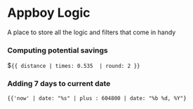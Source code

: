 # Appboy Logic
A place to store all the logic and filters that come in handy


### Computing potential savings 
$`{{ distance | times: 0.535  | round: 2 }}`


### Adding 7 days to current date 
`{{'now' | date: "%s" | plus : 604800 | date: "%b %d, %Y"}`

